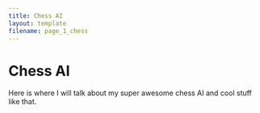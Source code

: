 ```yaml
---
title: Chess AI
layout: template
filename: page_1_chess
--- 
```


# Chess AI

Here is where I will talk about my super awesome chess AI and cool stuff like that.
